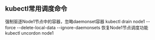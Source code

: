 ## kubectl常用调度命令

强制驱逐Node1节点中的容器，忽略daemonset容器
	kubectl drain node1 --force --delete-local-data --ignore-daemonsets
恢复Node1节点调度功能
	kubectl uncordon node1

